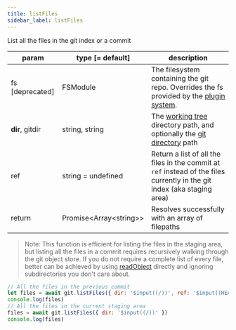 ```yaml
---
title: listFiles
sidebar_label: listFiles
---
```


List all the files in the git index or a commit

| param           | type [= default]           | description                                                                                                              |
| --------------- | -------------------------- | ------------------------------------------------------------------------------------------------------------------------ |
| fs [deprecated] | FSModule                   | The filesystem containing the git repo. Overrides the fs provided by the [plugin system](./plugin_fs.md).                |
| **dir**, gitdir | string, string             | The [working tree](dir-vs-gitdir.md) directory path, and optionally the [git directory](dir-vs-gitdir.md) path           |
| ref             | string = undefined         | Return a list of all the files in the commit at `ref` instead of the files currently in the git index (aka staging area) |
| return          | Promise\<Array\<string\>\> | Resolves successfully with an array of filepaths                                                                         |

> Note: This function is efficient for listing the files in the staging area, but listing all the files in a commit requires recursively walking through the git object store.
> If you do not require a complete list of every file, better can be achieved by using [readObject](./readObject.html) directly and ignoring subdirectories you don't care about.

```js live
// All the files in the previous commit
let files = await git.listFiles({ dir: '$input((/))', ref: '$input((HEAD))' })
console.log(files)
// All the files in the current staging area
files = await git.listFiles({ dir: '$input((/))' })
console.log(files)
```
